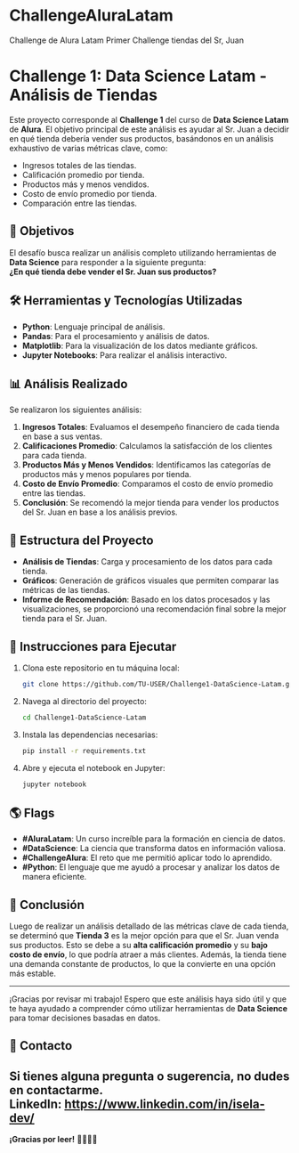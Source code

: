 # ChallengeAluraLatam
Challenge de Alura Latam Primer Challenge tiendas del Sr, Juan
# Challenge 1: Data Science Latam - Análisis de Tiendas

Este proyecto corresponde al **Challenge 1** del curso de **Data Science Latam** de **Alura**. El objetivo principal de este análisis es ayudar al Sr. Juan a decidir en qué tienda debería vender sus productos, basándonos en un análisis exhaustivo de varias métricas clave, como:

- Ingresos totales de las tiendas.
- Calificación promedio por tienda.
- Productos más y menos vendidos.
- Costo de envío promedio por tienda.
- Comparación entre las tiendas.

## 🚀 Objetivos

El desafío busca realizar un análisis completo utilizando herramientas de **Data Science** para responder a la siguiente pregunta:  
**¿En qué tienda debe vender el Sr. Juan sus productos?**

## 🛠 Herramientas y Tecnologías Utilizadas

- **Python**: Lenguaje principal de análisis.
- **Pandas**: Para el procesamiento y análisis de datos.
- **Matplotlib**: Para la visualización de los datos mediante gráficos.
- **Jupyter Notebooks**: Para realizar el análisis interactivo.

## 📊 Análisis Realizado

Se realizaron los siguientes análisis:

1. **Ingresos Totales**: Evaluamos el desempeño financiero de cada tienda en base a sus ventas.
2. **Calificaciones Promedio**: Calculamos la satisfacción de los clientes para cada tienda.
3. **Productos Más y Menos Vendidos**: Identificamos las categorías de productos más y menos populares por tienda.
4. **Costo de Envío Promedio**: Comparamos el costo de envío promedio entre las tiendas.
5. **Conclusión**: Se recomendó la mejor tienda para vender los productos del Sr. Juan en base a los análisis previos.

## 🧩 Estructura del Proyecto

- **Análisis de Tiendas**: Carga y procesamiento de los datos para cada tienda.
- **Gráficos**: Generación de gráficos visuales que permiten comparar las métricas de las tiendas.
- **Informe de Recomendación**: Basado en los datos procesados y las visualizaciones, se proporcionó una recomendación final sobre la mejor tienda para el Sr. Juan.

## 📌 Instrucciones para Ejecutar

1. Clona este repositorio en tu máquina local:
    ```bash
    git clone https://github.com/TU-USER/Challenge1-DataScience-Latam.git
    ```

2. Navega al directorio del proyecto:
    ```bash
    cd Challenge1-DataScience-Latam
    ```

3. Instala las dependencias necesarias:
    ```bash
    pip install -r requirements.txt
    ```

4. Abre y ejecuta el notebook en Jupyter:
    ```bash
    jupyter notebook
    ```

## 🌎 Flags

- **#AluraLatam**: Un curso increíble para la formación en ciencia de datos.
- **#DataScience**: La ciencia que transforma datos en información valiosa.
- **#ChallengeAlura**: El reto que me permitió aplicar todo lo aprendido.
- **#Python**: El lenguaje que me ayudó a procesar y analizar los datos de manera eficiente.

## 📣 Conclusión

Luego de realizar un análisis detallado de las métricas clave de cada tienda, se determinó que **Tienda 3** es la mejor opción para que el Sr. Juan venda sus productos. Esto se debe a su **alta calificación promedio** y su **bajo costo de envío**, lo que podría atraer a más clientes. Además, la tienda tiene una demanda constante de productos, lo que la convierte en una opción más estable.

---

¡Gracias por revisar mi trabajo! Espero que este análisis haya sido útil y que te haya ayudado a comprender cómo utilizar herramientas de **Data Science** para tomar decisiones basadas en datos. 

## 📌 Contacto

Si tienes alguna pregunta o sugerencia, no dudes en contactarme.  
**LinkedIn:**
https://www.linkedin.com/in/isela-dev/
---

**¡Gracias por leer!** 👩‍💻👨‍💻
